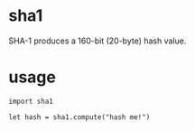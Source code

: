 sha1
====

SHA-1 produces a 160-bit (20-byte) hash value.

usage
===

```nimrod
import sha1

let hash = sha1.compute("hash me!")

```